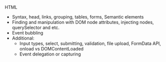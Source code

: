 HTML
   - Syntax, head, links, grouping, tables, forms, Semantic elements
   - Finding and manipulation with DOM node attributes, injecting nodes, querySelector and etc.
   - Event bubbling
   - Additional: 
     - Input types, select, submitting, validation, file upload, FormData API, onload vs DOMContentLoaded
     - Event delegation or capturing 